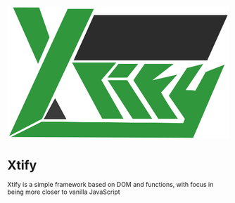 ![Logo](images/cover.svg)
# Xtify
Xtify is a simple framework based on DOM and functions, with focus in being more closer to vanilla JavaScript
